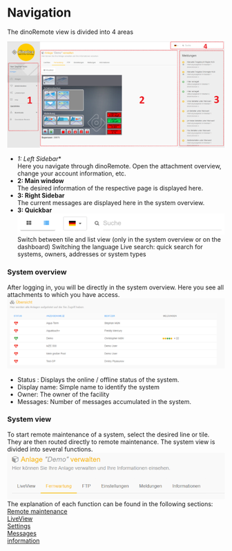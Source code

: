 # Navigation

The dinoRemote view is divided into 4 areas

![image alt text](../assets/overview.png)

+ *1: Left Sidebar**  
    Here you navigate through dinoRemote. Open the attachment overview, change your account information, etc.
+ **2: Main window**  
    The desired information of the respective page is displayed here.
+ **3: Right Sidebar**  
    The current messages are displayed here in the system overview.
+  **3: Quickbar**   
![image alt text](../assets/navbar.png)
Switch between tile and list view (only in the system overview or on the dashboard)
Switching the language
Live search: quick search for systems, owners, addresses or system types


### System overview ####
After logging in, you will be directly in the system overview. Here you see all attachments to which you have access.
![image alt text](../assets/systems.png)

+ Status : Displays the online / offline status of the system.
+ Display name: Simple name to identify the system
+ Owner: The owner of the facility
+ Messages:      Number of messages accumulated in the system.

### System view ####
To start remote maintenance of a system, select the desired line or tile. They are then routed directly to remote maintenance.
The system view is divided into several functions.
![image alt text](../assets/system.png)
The explanation of each function can be found in the following sections:  
[Remote maintenance](en/vnc)  
[LiveView](en/liveview)  
[Settings](en/settings)  
[Messages](en/email)  
[information](en/info)  
